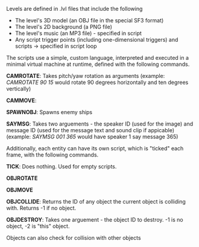 Levels are defined in .lvl files that include the following
- The level's 3D model (an OBJ file in the special SF3 format)
- The level's 2D background (a PNG file)
- The level's music (an MP3 file) - specified in script
- Any script trigger points (including one-dimensional triggers) and scripts -> specified in script loop

The scripts use a simple, custom language, interpreted and executed in a minimal virtual machine at runtime, defined with the following commands.

**CAMROTATE**: Takes pitch/yaw rotation as arguments (example: _CAMROTATE 90 15_ would rotate 90 degrees horizontally and ten degrees vertically)

**CAMMOVE**: 

**SPAWNOBJ**: Spawns enemy ships

**SAYMSG**: Takes two arguements - the speaker ID (used for the image) and message ID (used for the message text and sound clip if appicable) (example: _SAYMSG 001 365_ would have speaker 1 say message 365)

Additionally, each entity can have its own script, which is "ticked" each frame, with the following commands.

**TICK**: Does nothing. Used for empty scripts.

**OBJROTATE**

**OBJMOVE**

**OBJCOLLIDE**: Returns the ID of any object the current object is colliding with. Returns -1 if no object.

**OBJDESTROY**: Takes one arguement - the object ID to destroy. -1 is no object, -2 is "this" object.

Objects can also check for collision with other objects 
